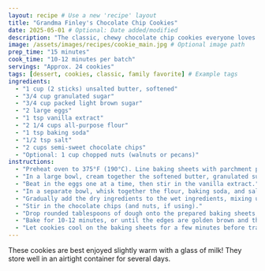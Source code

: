 ```yaml
---
layout: recipe # Use a new 'recipe' layout
title: "Grandma Finley's Chocolate Chip Cookies"
date: 2025-05-01 # Optional: Date added/modified
description: "The classic, chewy chocolate chip cookies everyone loves. Makes about 2 dozen."
image: /assets/images/recipes/cookie_main.jpg # Optional image path
prep_time: "15 minutes"
cook_time: "10-12 minutes per batch"
servings: "Approx. 24 cookies"
tags: [dessert, cookies, classic, family favorite] # Example tags
ingredients:
  - "1 cup (2 sticks) unsalted butter, softened"
  - "3/4 cup granulated sugar"
  - "3/4 cup packed light brown sugar"
  - "2 large eggs"
  - "1 tsp vanilla extract"
  - "2 1/4 cups all-purpose flour"
  - "1 tsp baking soda"
  - "1/2 tsp salt"
  - "2 cups semi-sweet chocolate chips"
  - "Optional: 1 cup chopped nuts (walnuts or pecans)"
instructions:
  - "Preheat oven to 375°F (190°C). Line baking sheets with parchment paper."
  - "In a large bowl, cream together the softened butter, granulated sugar, and brown sugar until light and fluffy."
  - "Beat in the eggs one at a time, then stir in the vanilla extract."
  - "In a separate bowl, whisk together the flour, baking soda, and salt."
  - "Gradually add the dry ingredients to the wet ingredients, mixing until just combined. Do not overmix."
  - "Stir in the chocolate chips (and nuts, if using)."
  - "Drop rounded tablespoons of dough onto the prepared baking sheets, about 2 inches apart."
  - "Bake for 10-12 minutes, or until the edges are golden brown and the centers are still slightly soft."
  - "Let cookies cool on the baking sheets for a few minutes before transferring them to wire racks to cool completely."
---
```


These cookies are best enjoyed slightly warm with a glass of milk! They store well in an airtight container for several days.
